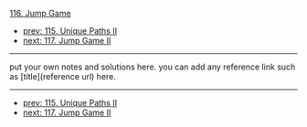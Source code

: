 [116. Jump Game](http://www.lintcode.com/problem/jump-game)

- [prev: 115. Unique Paths II](115-unique-paths-ii.md)
- [next: 117. Jump Game II](117-jump-game-ii.md)

---

put your own notes and solutions here.
you can add any reference link such as [title](reference url) here.

---

- [prev: 115. Unique Paths II](115-unique-paths-ii.md)
- [next: 117. Jump Game II](117-jump-game-ii.md)
